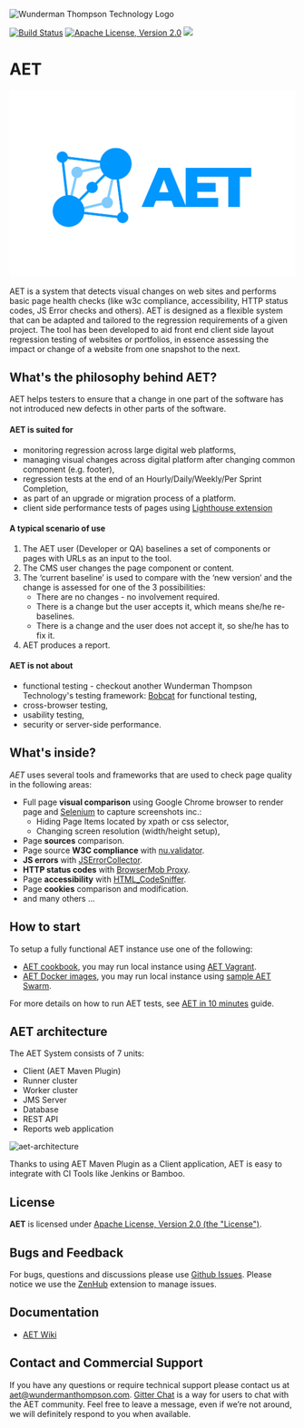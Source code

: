 ![Wunderman Thompson Technology Logo](https://github.com/wttech/aet/raw/master/misc/img/WT_Logo_Blue_Positive_RGB.png)

[![Build Status](https://travis-ci.org/Cognifide/aet.svg?branch=master)](https://travis-ci.org/Cognifide/aet)
[![Apache License, Version 2.0](https://img.shields.io/badge/License-Apache%202.0-blue.svg)](http://www.apache.org/licenses)
[![][gitter img]][gitter]

# AET
<p align="center">
  <img src="https://github.com/Cognifide/aet/blob/master/misc/img/aet-logo-blue.png?raw=true"
         alt="AET Logo"/>
</p>

AET is a system that detects visual changes on web sites and performs basic page health checks (like w3c
compliance, accessibility, HTTP status codes, JS Error checks and others).
AET is designed as a flexible system that can be adapted and tailored to the regression requirements of a given project.
The tool has been developed to aid front end client side layout regression testing of websites or portfolios,
in essence assessing the impact or change of a website from one snapshot to the next.

## What's the philosophy behind AET?
AET helps testers to ensure that a change in one part of the software has not introduced new defects in other parts of the software.

#### AET is suited for
* monitoring regression across large digital web platforms,
* managing visual changes across digital platform after changing common component (e.g. footer),
* regression tests at the end of an Hourly/Daily/Weekly/Per Sprint Completion,
* as part of an upgrade or migration process of a platform.
* client side performance tests of pages using [Lighthouse extension](hhttps://github.com/malaskowski/aet-lighthouse-extension)

#### A typical scenario of use
1. The AET user (Developer or QA) baselines a set of components or pages with URLs as an input to the tool.
2. The CMS user changes the page component or content.
3. The ‘current baseline’ is used to compare with the ‘new version’ and the change is assessed for one of the 3 possibilities:
   * There are no changes - no involvement required.
   * There is a change but the user accepts it, which means she/he re-baselines.
   * There is a change and the user does not accept it, so she/he has to fix it.
4. AET produces a report.

#### AET is not about
* functional testing - checkout another Wunderman Thompson Technology's testing framework: [Bobcat](https://github.com/Cognifide/bobcat) for functional testing,
* cross-browser testing,
* usability testing,
* security or server-side performance.

## What's inside?
*AET* uses several tools and frameworks that are used to check page quality in the following areas:

* Full page **visual comparison** using Google Chrome browser to render page and [Selenium](https://www.selenium.dev/documentation/en/webdriver) to capture screenshots inc.:
   * Hiding Page Items located by xpath or css selector,
   * Changing screen resolution (width/height setup),
* Page **sources** comparison.
* Page source **W3C compliance** with [nu.validator](https://validator.w3.org/nu).
* **JS errors** with [JSErrorCollector](https://github.com/mguillem/JSErrorCollector).
* **HTTP status codes** with [BrowserMob Proxy](https://bmp.lightbody.net).
* Page **accessibility** with [HTML_CodeSniffer](http://squizlabs.github.io/HTML_CodeSniffer).
* Page **cookies** comparison and modification.
* and many others ...

## How to start
To setup a fully functional AET instance use one of the following:
- [AET cookbook](https://github.com/Cognifide/aet-cookbook), you may run local instance using [AET Vagrant](https://github.com/wttech/aet//wiki/BasicSetup#set-up-vagrant).
- [AET Docker images](https://github.com/malaskowski/aet-docker), you may run local instance using [sample AET Swarm](https://github.com/malaskowski/aet-docker/tree/master/example-aet-swarm).

For more details on how to run AET tests, see [AET in 10 minutes](https://github.com/wttech/aet//wiki/AETIn10Minutes) guide.

## AET architecture
The AET System consists of 7 units:

- Client (AET Maven Plugin)
- Runner cluster
- Worker cluster
- JMS Server
- Database
- REST API
- Reports web application

![aet-architecture](misc/img/aet-architecture.png)

Thanks to using AET Maven Plugin as a Client application, AET is easy to integrate with CI Tools like Jenkins or Bamboo.

## License
**AET** is licensed under [Apache License, Version 2.0 (the "License")](https://www.apache.org/licenses/LICENSE-2.0.txt).


## Bugs and Feedback

For bugs, questions and discussions please use [Github Issues](https://github.com/wttech/aet/issues).
Please notice we use the [ZenHub](https://www.zenhub.com) extension to manage issues.

## Documentation
* [AET Wiki](https://github.com/wttech/aet//wiki)

## Contact and Commercial Support

If you have any questions or require technical support please contact us at [aet@wundermanthompson.com](mailto:aet@wundermanthompson.com).
[Gitter Chat](https://gitter.im/aet-tool/Lobby) is a way for users to chat with the AET community. Feel free to leave a message, even if we’re not around, we will definitely respond to you when available.

[gitter]:https://gitter.im/aet-tool/Lobby
[gitter img]:https://badges.gitter.im/aet-tool/aet-tool.svg
